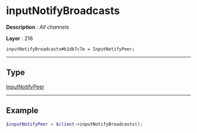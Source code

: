 # inputNotifyBroadcasts

**Description** : *All channels*

**Layer** : 216

```tl
inputNotifyBroadcasts#b1db7c7e = InputNotifyPeer;
```

---

## Type

[InputNotifyPeer](type/InputNotifyPeer)

---

## Example

```php
$inputNotifyPeer = $client->inputNotifyBroadcasts();
```